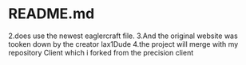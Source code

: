 # README.md
2.does use the newest eaglercraft file.
3.And the original website was tooken down by the creator lax1Dude
4.the project will merge with my repository Client which i forked from the precision client
